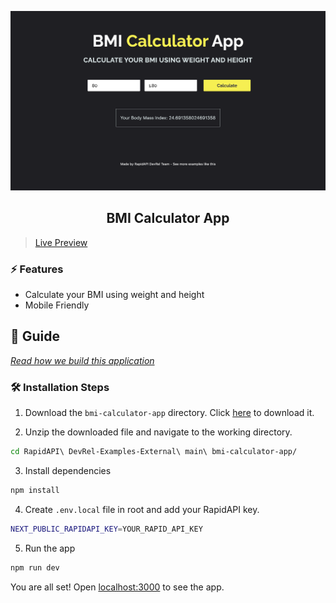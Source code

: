 ![cover](assets/cover.png)

<div align="center">
	<h2>BMI Calculator App</h2>
</div>

> [Live Preview](https://rapidapi-example-bmi-calculator-app.vercel.app/)

### ⚡️ Features

- Calculate your BMI using weight and height
- Mobile Friendly

## 📖 Guide

[*Read how we build this application*](https://rapidapi.com/guides/build-bmi-calculator-app)

### 🛠️ Installation Steps

1. Download the `bmi-calculator-app` directory. Click [here](https://download-directory.github.io/?url=https://github.com/RapidAPI/DevRel-Examples-External/tree/main/bmi-calculator-app) to download it.

2. Unzip the downloaded file and navigate to the working directory.

```bash
cd RapidAPI\ DevRel-Examples-External\ main\ bmi-calculator-app/
```

3. Install dependencies

```bash
npm install
```

4. Create `.env.local` file in root and add your RapidAPI key.

```bash
NEXT_PUBLIC_RAPIDAPI_KEY=YOUR_RAPID_API_KEY
```

5. Run the app

```bash
npm run dev
```

You are all set! Open [localhost:3000](http://localhost:3000/) to see the app.
